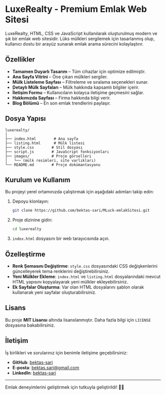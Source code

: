 # LuxeRealty - Premium Emlak Web Sitesi

LuxeRealty, HTML, CSS ve JavaScript kullanılarak oluşturulmuş modern ve şık bir emlak web sitesidir. Lüks mülkleri sergilemek için tasarlanmış olup, kullanıcı dostu bir arayüz sunarak emlak arama sürecini kolaylaştırır.

## Özellikler
- **Tamamen Duyarlı Tasarım** – Tüm cihazlar için optimize edilmiştir.
- **Ana Sayfa Vitrini** – Öne çıkan mülkleri sergiler.
- **Mülk Listeleme Sayfası** – Filtreleme ve sıralama seçenekleri sunar.
- **Detaylı Mülk Sayfaları** – Mülk hakkında kapsamlı bilgiler içerir.
- **İletişim Formu** – Kullanıcıların kolayca iletişime geçmesini sağlar.
- **Hakkımızda Sayfası** – Firma hakkında bilgi verir.
- **Blog Bölümü** – En son emlak trendlerini paylaşır.

## Dosya Yapısı
```
luxerealty/
│
├── index.html        # Ana sayfa
├── listing.html      # Mülk listesi
├── style.css        # Stil dosyası
├── script.js        # JavaScript fonksiyonları
├── images/          # Proje görselleri
│   └── (mülk resimleri, site varlıkları)
└── README.md        # Proje dokümantasyonu
```

## Kurulum ve Kullanım
Bu projeyi yerel ortamınızda çalıştırmak için aşağıdaki adımları takip edin:

1. Depoyu klonlayın:
   ```bash
   git clone https://github.com/bektas-sari/MLuck-emlakSitesi.git
   ```
2. Proje dizinine gidin:
   ```bash
   cd luxerealty
   ```
3. `index.html` dosyasını bir web tarayıcısında açın.

## Özelleştirme
- **Renk Şemasını Değiştirme**: `style.css` dosyasındaki CSS değişkenlerini güncelleyerek tema renklerini değiştirebilirsiniz.
- **Yeni Mülkler Ekleme**: `index.html` ve `listing.html` dosyalarındaki mevcut HTML yapısını kopyalayarak yeni mülkler ekleyebilirsiniz.
- **Ek Sayfalar Oluşturma**: Var olan HTML dosyalarını şablon olarak kullanarak yeni sayfalar oluşturabilirsiniz.

## Lisans
Bu proje **MIT Lisansı** altında lisanslanmıştır. Daha fazla bilgi için `LICENSE` dosyasına bakabilirsiniz.

## İletişim
İş birlikleri ve sorularınız için benimle iletişime geçebilirsiniz:
- **GitHub**: [bektas-sari](https://github.com/bektas-sari)
- **E-posta**: bektas.sari@gmail.com
- **LinkedIn**: [bektas-sari](https://www.linkedin.com/in/bektas-sari)

---
Emlak deneyimlerini geliştirmek için tutkuyla geliştirildi! 🏡✨

